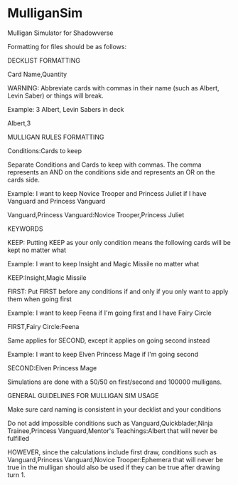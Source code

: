 # MulliganSim
Mulligan Simulator for Shadowverse


Formatting for files should be as follows:


DECKLIST FORMATTING

Card Name,Quantity

WARNING: Abbreviate cards with commas in their name (such as Albert, Levin Saber) or things will break.

Example: 3 Albert, Levin Sabers in deck

Albert,3


MULLIGAN RULES FORMATTING

Conditions:Cards to keep


Separate Conditions and Cards to keep with commas. The comma represents an AND on the conditions side and represents an OR on the cards side.

Example: I want to keep Novice Trooper and Princess Juliet if I have Vanguard and Princess Vanguard

Vanguard,Princess Vanguard:Novice Trooper,Princess Juliet


KEYWORDS

KEEP: Putting KEEP as your only condition means the following cards will be kept no matter what

Example: I want to keep Insight and Magic Missile no matter what

KEEP:Insight,Magic Missile


FIRST: Put FIRST before any conditions if and only if you only want to apply them when going first

Example: I want to keep Feena if I'm going first and I have Fairy Circle

FIRST,Fairy Circle:Feena


Same applies for SECOND, except it applies on going second instead

Example: I want to keep Elven Princess Mage if I'm going second

SECOND:Elven Princess Mage


Simulations are done with a 50/50 on first/second and 100000 mulligans.


GENERAL GUIDELINES FOR MULLIGAN SIM USAGE


Make sure card naming is consistent in your decklist and your conditions


Do not add impossible conditions such as Vanguard,Quickblader,Ninja Trainee,Princess Vanguard,Mentor's Teachings:Albert that will never be fulfilled

HOWEVER, since the calculations include first draw, conditions such as Vanguard,Princess Vanguard,Novice Trooper:Ephemera that will never be true in the mulligan should also be used if they can be true after drawing turn 1.
